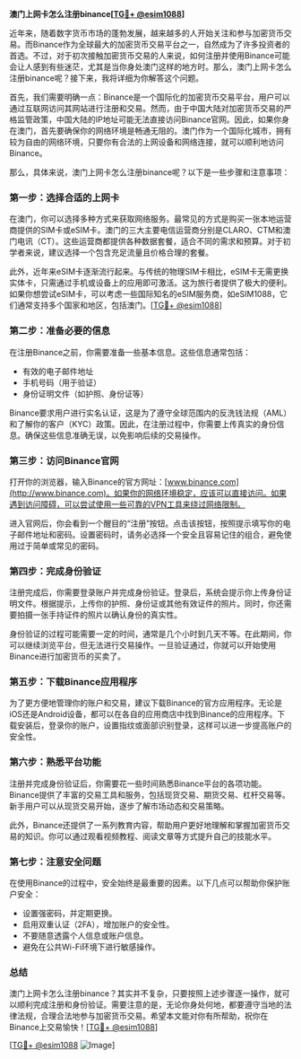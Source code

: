 **澳门上网卡怎么注册binance[[TG💪+ @esim1088](https://t.me/s/esim1088)]**

近年来，随着数字货币市场的蓬勃发展，越来越多的人开始关注和参与加密货币交易。而Binance作为全球最大的加密货币交易平台之一，自然成为了许多投资者的首选。不过，对于初次接触加密货币交易的人来说，如何注册并使用Binance可能会让人感到有些迷茫，尤其是当你身处澳门这样的地方时。那么，澳门上网卡怎么注册binance呢？接下来，我将详细为你解答这个问题。

首先，我们需要明确一点：Binance是一个国际化的加密货币交易平台，用户可以通过互联网访问其网站进行注册和交易。然而，由于中国大陆对加密货币交易的严格监管政策，中国大陆的IP地址可能无法直接访问Binance官网。因此，如果你身在澳门，首先要确保你的网络环境是畅通无阻的。澳门作为一个国际化城市，拥有较为自由的网络环境，只要你有合法的上网设备和网络连接，就可以顺利地访问Binance。

那么，具体来说，澳门上网卡怎么注册binance呢？以下是一些步骤和注意事项：

### **第一步：选择合适的上网卡**
在澳门，你可以选择多种方式来获取网络服务。最常见的方式是购买一张本地运营商提供的SIM卡或eSIM卡。澳门的三大主要电信运营商分别是CLARO、CTM和澳门电讯（CT）。这些运营商都提供各种数据套餐，适合不同的需求和预算。对于初学者来说，建议选择一个包含充足流量且价格合理的套餐。

此外，近年来eSIM卡逐渐流行起来。与传统的物理SIM卡相比，eSIM卡无需更换实体卡，只需通过手机或设备上的应用即可激活。这为旅行者提供了极大的便利。如果你想尝试eSIM卡，可以考虑一些国际知名的eSIM服务商，如eSIM1088，它们通常支持多个国家和地区，包括澳门。[[TG💪+ @esim1088](https://t.me/s/esim1088)]

### **第二步：准备必要的信息**
在注册Binance之前，你需要准备一些基本信息。这些信息通常包括：
- 有效的电子邮件地址
- 手机号码（用于验证）
- 身份证明文件（如护照、身份证等）

Binance要求用户进行实名认证，这是为了遵守全球范围内的反洗钱法规（AML）和了解你的客户（KYC）政策。因此，在注册过程中，你需要上传真实的身份信息。确保这些信息准确无误，以免影响后续的交易操作。

### **第三步：访问Binance官网**
打开你的浏览器，输入Binance的官方网址：[www.binance.com](http://www.binance.com)。如果你的网络环境稳定，应该可以直接访问。如果遇到访问障碍，可以尝试使用一些可靠的VPN工具来绕过网络限制。

进入官网后，你会看到一个醒目的“注册”按钮。点击该按钮，按照提示填写你的电子邮件地址和密码。设置密码时，请务必选择一个安全且容易记住的组合，避免使用过于简单或常见的密码。

### **第四步：完成身份验证**
注册完成后，你需要登录账户并完成身份验证。登录后，系统会提示你上传身份证明文件。根据提示，上传你的护照、身份证或其他有效证件的照片。同时，你还需要拍摄一张手持证件的照片以确认身份的真实性。

身份验证的过程可能需要一定的时间，通常是几个小时到几天不等。在此期间，你可以继续浏览平台，但无法进行交易操作。一旦验证通过，你就可以开始使用Binance进行加密货币的买卖了。

### **第五步：下载Binance应用程序**
为了更方便地管理你的账户和交易，建议下载Binance的官方应用程序。无论是iOS还是Android设备，都可以在各自的应用商店中找到Binance的应用程序。下载安装后，登录你的账户，设置指纹或面部识别登录，这样可以进一步提高账户的安全性。

### **第六步：熟悉平台功能**
注册并完成身份验证后，你需要花一些时间熟悉Binance平台的各项功能。Binance提供了丰富的交易工具和服务，包括现货交易、期货交易、杠杆交易等。新手用户可以从现货交易开始，逐步了解市场动态和交易策略。

此外，Binance还提供了一系列教育内容，帮助用户更好地理解和掌握加密货币交易的知识。你可以通过观看视频教程、阅读文章等方式提升自己的技能水平。

### **第七步：注意安全问题**
在使用Binance的过程中，安全始终是最重要的因素。以下几点可以帮助你保护账户安全：
- 设置强密码，并定期更换。
- 启用双重认证（2FA），增加账户的安全性。
- 不要随意透露个人信息或账户信息。
- 避免在公共Wi-Fi环境下进行敏感操作。

### **总结**
澳门上网卡怎么注册binance？其实并不复杂，只要按照上述步骤逐一操作，就可以顺利完成注册和身份验证。需要注意的是，无论你身处何地，都要遵守当地的法律法规，合理合法地参与加密货币交易。希望本文能对你有所帮助，祝你在Binance上交易愉快！[[TG💪+ @esim1088](https://t.me/s/esim1088)]

[[TG💪+ @esim1088](https://t.me/s/esim1088) ![Image](https://i.postimg.cc/4NQfJmqS/Snipaste-2025-05-13-00-14-12.png)]